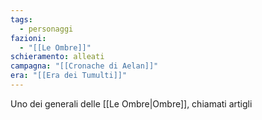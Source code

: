 ```yaml
---
tags:
  - personaggi
fazioni:
  - "[[Le Ombre]]"
schieramento: alleati
campagna: "[[Cronache di Aelan]]"
era: "[[Era dei Tumulti]]"
---
```

Uno dei generali delle [[Le Ombre|Ombre]], chiamati artigli